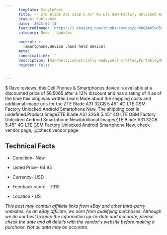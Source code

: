 ```yaml
---
      template: SinglePost
      title: -- ZTE Blade A31 32GB 5.45" 4G LTE GSM Factory Unlocked Android Smartphone New
      status: Published
      date: '2023-02-11'
      featuredImage: 'https://i.ebayimg.com/thumbs/images/g/h0QAAOSwG5xhukme/s-l225.jpg'
      category: News , Updates

      excerpt: >-
        [smartphone,device ,hand held device]
      meta:
      canonicalLink: ''
      description: [handheld,industrially made,well crafted,Portable,Mobile,Compact,Convenient,Lightweight,Maneuverable,Man-portable,Miniature,Carriable,Hand-held,Light,Holdable,Transportable,Mobile device,Pocket-sized,On-the-go,Wireless,Cordless,Compact size,Convenient size, smartphone,device ,hand held device]
      noindex: false

        
---
```

$
    Rave reviews, this Cell Phones & Smartphones device is available at a discounted price of 56.5065 after a 13% discount and has a rating of 4 as of the time this blog was written.Learn More about the shipping costs and additional image urls for the ZTE Blade A31 32GB 5.45" 4G LTE GSM Factory Unlocked Android Smartphone New. The shipping cost is undefined.Product ImageZTE Blade A31 32GB 5.45" 4G LTE GSM Factory Unlocked Android Smartphone NewAdditional ImagesZTE Blade A31 32GB 5.45" 4G LTE GSM Factory Unlocked Android Smartphone New, check vendor page, ![check vendor page](https://origin-galleryplus.ebayimg.com/ws/web/125054156566_2_0_1/225x225.jpg,https://origin-galleryplus.ebayimg.com/ws/web/125054156566_3_0_1/225x225.jpg,https://origin-galleryplus.ebayimg.com/ws/web/125054156566_4_0_1/225x225.jpg,https://origin-galleryplus.ebayimg.com/ws/web/125054156566_5_0_1/225x225.jpg,https://origin-galleryplus.ebayimg.com/ws/web/125054156566_6_0_1/225x225.jpg)
    
    

 ## Technical Facts 



     
      

 - Condition- New 


      

 - Listed Price- 64.95 


      

 - Currency- USD 


      

 - Feedback score - 7910 


      

 - Location - US 


      
      

 *_This post may contain affiliate links from eBay and other third-party websites. As an eBay affiliate, we earn from qualifying purchases. Although we do our best to keep the information up-to-date and accurate, please check the date and all details with the vendor's website before making a purchase. Not all data may be accurate._*



    
    
    
    
    